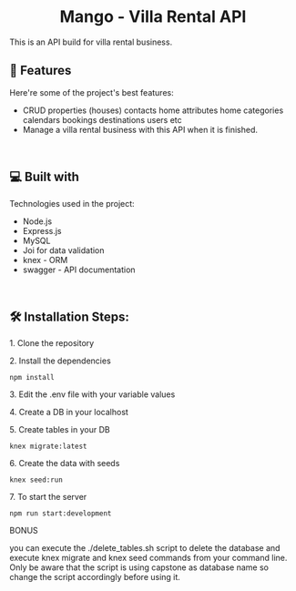 <h1 align="center" id="title">Mango - Villa Rental API</h1>

<p id="description">This is an API build for villa rental business.</p>

  
  
<h2>🧐 Features</h2>

Here're some of the project's best features:

*   CRUD properties (houses) contacts home attributes home categories calendars bookings destinations users etc
*   Manage a villa rental business with this API when it is finished.
<br/>

<h2>💻 Built with</h2>

Technologies used in the project:

*   Node.js
*   Express.js
*   MySQL
*   Joi for data validation
*   knex - ORM
*   swagger - API documentation

<br/>
<h2>🛠️ Installation Steps:</h2>

<p>1. Clone the repository</p>

<p>2. Install the dependencies</p>

```
npm install
```

<p>3. Edit the .env file with your variable values</p>

<p>4. Create a DB in your localhost</p>

<p>5. Create tables in your DB</p>

```
knex migrate:latest
```

<p>6. Create the data with seeds</p>

```
knex seed:run
```

<p>7. To start the server</p>

```
npm run start:development
```
BONUS

you can execute the ./delete_tables.sh script to delete the database and execute knex migrate and knex seed commands from your command line.
Only be aware that the script is using capstone as database name so change the script accordingly before using it.
